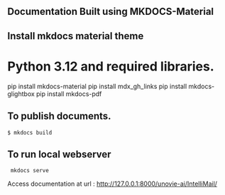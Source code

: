 ## Documentation Built using MKDOCS-Material


## Install mkdocs material theme

# Python 3.12 and required libraries.
pip install mkdocs-material
pip install mdx_gh_links
pip install mkdocs-glightbox
pip install mkdocs-pdf

## To publish documents.
```
$ mkdocs build
```

## To run local webserver

```
 mkdocs serve  
```

Access documentation at url : http://127.0.0.1:8000/unovie-ai/IntelliMail/

